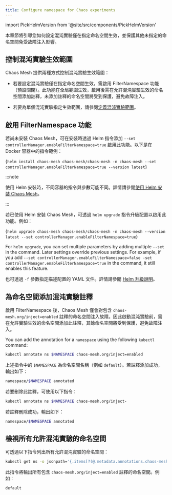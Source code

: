 ```yaml
---
title: Configure namespace for Chaos experiments
---
```


import PickHelmVersion from '@site/src/components/PickHelmVersion'

本章節將引導您如何設定混沌實驗僅在指定命名空間生效，並保護其他未指定的命名空間免受故障注入影響。

## 控制混沌實驗生效範圍

Chaos Mesh 提供兩種方式控制混沌實驗生效範圍：

- 若要設定混沌實驗僅在指定命名空間生效，需啟用 FilterNamespace 功能（預設關閉）。此功能在全局範圍生效，啟用後需在允許混沌實驗生效的命名空間添加註釋，未添加註釋的命名空間將受到保護，避免故障注入。

- 若要為單個混沌實驗指定生效範圍，請參閱[定義混沌實驗範圍](define-chaos-experiment-scope.md)。

## 啟用 FilterNamespace 功能

若尚未安裝 Chaos Mesh，可在安裝時透過 Helm 指令添加 `--set controllerManager.enableFilterNamespace=true` 啟用此功能。以下是在 Docker 容器中的指令範例：

<PickHelmVersion>{`helm install chaos-mesh chaos-mesh/chaos-mesh -n chaos-mesh --set controllerManager.enableFilterNamespace=true --version latest`}</PickHelmVersion>

:::note

使用 Helm 安裝時，不同容器的指令與參數可能不同。詳情請參閱[使用 Helm 安裝 Chaos Mesh](production-installation-using-helm.md)。

:::

若已使用 Helm 安裝 Chaos Mesh，可透過 `helm upgrade` 指令升級配置以啟用此功能。例如：

<PickHelmVersion>{`helm upgrade chaos-mesh chaos-mesh/chaos-mesh -n chaos-mesh --version latest --set controllerManager.enableFilterNamespace=true`}</PickHelmVersion>

For `helm upgrade`, you can set multiple parameters by adding multiple `--set` in the command. Later settings override previous settings. For example, if you add `--set controllerManager.enableFilterNamespace=false -set controllerManager.enableFilterNamespace=true` in the command, it still enables this feature.

也可透過 `-f` 參數指定描述配置的 YAML 文件。詳情請參閱 [Helm 升級說明](https://helm.sh/zh/docs/helm/helm_upgrade/#%E7%AE%80%E4%BB%8B)。

## 為命名空間添加混沌實驗註釋

啟用 FilterNamespace 後，Chaos Mesh 僅會對包含 `chaos-mesh.org/inject=enabled` 註釋的命名空間注入故障。因此啟動混沌實驗前，需在允許實驗生效的命名空間添加此註釋，其餘命名空間將受到保護，避免故障注入。

You can add the annotation for a `namespace` using the following `kubectl` command:

```bash
kubectl annotate ns $NAMESPACE chaos-mesh.org/inject=enabled
```

上述指令中的 `$NAMESPACE` 為命名空間名稱（例如 `default`）。若註釋添加成功，輸出如下：

```bash
namespace/$NAMESPACE annotated
```

若要刪除此註釋，可使用以下指令：

```bash
kubectl annotate ns $NAMESPACE chaos-mesh.org/inject-
```

若註釋刪除成功，輸出如下：

```bash
namespace/$NAMESPACE annotated
```

## 檢視所有允許混沌實驗的命名空間

可透過以下指令列出所有允許混沌實驗的命名空間：

```bash
kubectl get ns -o jsonpath='{.items[?(@.metadata.annotations.chaos-mesh\.org/inject=="enabled")].metadata.name}'
```

此指令將輸出所有包含 `chaos-mesh.org/inject=enabled` 註釋的命名空間。例如：

```bash
default
```